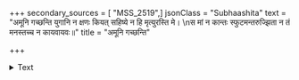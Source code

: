 +++
secondary_sources = [ "MSS_2519",]
jsonClass = "Subhaashita"
text = "अमूनि गच्छन्ति युगानि न क्षणः कियत् सहिष्ये न हि मृत्युरस्ति मे।  \nस मां न कान्तः स्फुटमन्तरुज्झिता न तं मनस्तच्च न कायवायवः॥"
title = "अमूनि गच्छन्ति"

+++

<details><summary>Text</summary>

अमूनि गच्छन्ति युगानि न क्षणः कियत् सहिष्ये न हि मृत्युरस्ति मे।  
स मां न कान्तः स्फुटमन्तरुज्झिता न तं मनस्तच्च न कायवायवः॥
</details>
